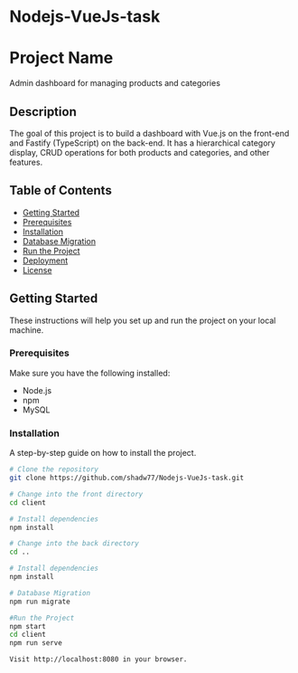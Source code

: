 # Nodejs-VueJs-task
# Project Name

Admin dashboard for managing products and categories

## Description

The goal of this project is to build a dashboard with Vue.js on the front-end and Fastify (TypeScript) on the back-end. It has a hierarchical category display, CRUD operations for both products and categories, and other features.

## Table of Contents

- [Getting Started](#getting-started)
- [Prerequisites](#prerequisites)
- [Installation](#installation)
- [Database Migration](#database-migration)
- [Run the Project](#run-the-project)
- [Deployment](#deployment)
- [License](#license)


## Getting Started

These instructions will help you set up and run the project on your local machine.

### Prerequisites

Make sure you have the following installed:
- Node.js
- npm
- MySQL

### Installation

A step-by-step guide on how to install the project.

```bash
# Clone the repository
git clone https://github.com/shadw77/Nodejs-VueJs-task.git

# Change into the front directory
cd client

# Install dependencies
npm install

# Change into the back directory
cd ..

# Install dependencies
npm install

# Database Migration
npm run migrate

#Run the Project
npm start
cd client
npm run serve

Visit http://localhost:8080 in your browser.
